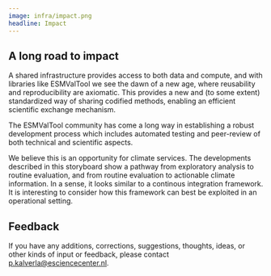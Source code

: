 ```yaml
---
image: infra/impact.png
headline: Impact
---
```


## A long road to impact

A shared infrastructure provides access to both data and compute, and with
libraries like ESMValTool we see the dawn of a new age, where reusability and
reproducibility are axiomatic. This provides a new and (to some extent)
standardized way of sharing codified methods, enabling an efficient scientific
exchange mechanism.

The ESMValTool community has come a long way in establishing a robust
development process which includes automated testing and peer-review of both
technical and scientific aspects.

We believe this is an opportunity for climate services. The developments
described in this storyboard show a pathway from exploratory analysis to routine
evaluation, and from routine evaluation to actionable climate information. In a
sense, it looks similar to a continous integration framework. It is interesting
to consider how this framework can best be exploited in an operational setting.

## Feedback

If you have any additions, corrections, suggestions, thoughts, ideas, or other
kinds of input or feedback, please contact p.kalverla@esciencecenter.nl.
